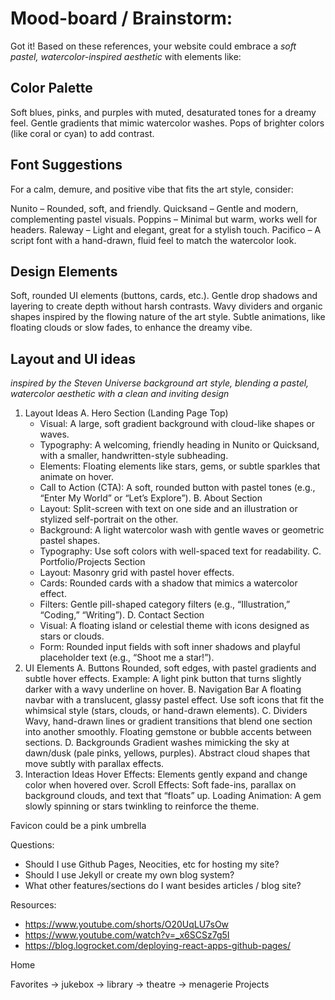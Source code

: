 # Mood-board / Brainstorm:

Got it! Based on these references, your website could embrace a _soft pastel, watercolor-inspired aesthetic_ with elements like:

## Color Palette

Soft blues, pinks, and purples with muted, desaturated tones for a dreamy feel.
Gentle gradients that mimic watercolor washes.
Pops of brighter colors (like coral or cyan) to add contrast.

## Font Suggestions

For a calm, demure, and positive vibe that fits the art style, consider:

Nunito – Rounded, soft, and friendly.
Quicksand – Gentle and modern, complementing pastel visuals.
Poppins – Minimal but warm, works well for headers.
Raleway – Light and elegant, great for a stylish touch.
Pacifico – A script font with a hand-drawn, fluid feel to match the watercolor look.

## Design Elements

Soft, rounded UI elements (buttons, cards, etc.).
Gentle drop shadows and layering to create depth without harsh contrasts.
Wavy dividers and organic shapes inspired by the flowing nature of the art style.
Subtle animations, like floating clouds or slow fades, to enhance the dreamy vibe.

## Layout and UI ideas

_inspired by the Steven Universe background art style, blending a pastel, watercolor aesthetic with a clean and inviting design_

1. Layout Ideas
   A. Hero Section (Landing Page Top)
   - Visual: A large, soft gradient background with cloud-like shapes or waves.
   - Typography: A welcoming, friendly heading in Nunito or Quicksand, with a smaller, handwritten-style subheading.
   - Elements: Floating elements like stars, gems, or subtle sparkles that animate on hover.
   - Call to Action (CTA): A soft, rounded button with pastel tones (e.g., “Enter My World” or “Let’s Explore”).
     B. About Section
   - Layout: Split-screen with text on one side and an illustration or stylized self-portrait on the other.
   - Background: A light watercolor wash with gentle waves or geometric pastel shapes.
   - Typography: Use soft colors with well-spaced text for readability.
     C. Portfolio/Projects Section
   - Layout: Masonry grid with pastel hover effects.
   - Cards: Rounded cards with a shadow that mimics a watercolor effect.
   - Filters: Gentle pill-shaped category filters (e.g., “Illustration,” “Coding,” “Writing”).
     D. Contact Section
   - Visual: A floating island or celestial theme with icons designed as stars or clouds.
   - Form: Rounded input fields with soft inner shadows and playful placeholder text (e.g., “Shoot me a star!”).
2. UI Elements
   A. Buttons
   Rounded, soft edges, with pastel gradients and subtle hover effects.
   Example: A light pink button that turns slightly darker with a wavy underline on hover.
   B. Navigation Bar
   A floating navbar with a translucent, glassy pastel effect.
   Use soft icons that fit the whimsical style (stars, clouds, or hand-drawn elements).
   C. Dividers
   Wavy, hand-drawn lines or gradient transitions that blend one section into another smoothly.
   Floating gemstone or bubble accents between sections.
   D. Backgrounds
   Gradient washes mimicking the sky at dawn/dusk (pale pinks, yellows, purples).
   Abstract cloud shapes that move subtly with parallax effects.
3. Interaction Ideas
   Hover Effects: Elements gently expand and change color when hovered over.
   Scroll Effects: Soft fade-ins, parallax on background clouds, and text that “floats” up.
   Loading Animation: A gem slowly spinning or stars twinkling to reinforce the theme.

Favicon could be a pink umbrella

Questions:

- Should I use Github Pages, Neocities, etc for hosting my site?
- Should I use Jekyll or create my own blog system?
- What other features/sections do I want besides articles / blog site?

Resources:

- https://www.youtube.com/shorts/O20UqLU7sOw
- https://www.youtube.com/watch?v=_x6SCSz7g5I
- https://blog.logrocket.com/deploying-react-apps-github-pages/

Home

Favorites
-> jukebox
-> library
-> theatre
-> menagerie
Projects
